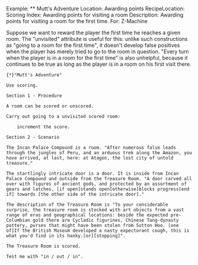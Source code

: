 Example: ** Mutt's Adventure
Location: Awarding points
RecipeLocation: Scoring
Index: Awarding points for visiting a room
Description: Awarding points for visiting a room for the first time.
For: Z-Machine

  
Suppose we want to reward the player the first time he reaches a given room. The "unvisited" attribute is useful for this: unlike such constructions as "going to a room for the first time", it doesn't develop false positives when the player has merely tried to go to the room in question. "Every turn when the player is in a room for the first time" is also unhelpful, because it continues to be true as long as the player is in a room on his first visit there.

  

``` inform7
{*}"Mutt's Adventure"

Use scoring.

Section 1 - Procedure

A room can be scored or unscored.

Carry out going to a unvisited scored room:

	increment the score.

Section 2 - Scenario

The Incan Palace Compound is a room. "After numerous false leads through the jungles of Peru, and an arduous trek along the Amazon, you have arrived, at last, here: at Atagon, the lost city of untold treasure."

The startlingly intricate door is a door. It is inside from Incan Palace Compound and outside from the Treasure Room. "A door carved all over with figures of ancient gods, and protected by an assortment of gears and latches, [if open]stands open[otherwise]blocks progress[end if] towards [the other side of the intricate door]."

The description of the Treasure Room is "To your considerable surprise, the treasure room is stocked with art objects from a vast range of eras and geographical locations: beside the expected pre-Columbian gold there are Cycladic figurines, Chinese Tang-dynasty pottery, purses that might have been stolen from Sutton Hoo. [one of]If the British Museum developed a nasty expectorant cough, this is what you'd find in its hanky.[or][stopping]".

The Treasure Room is scored.

Test me with "in / out / in".
```

